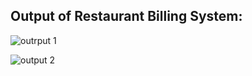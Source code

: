 ## Output of Restaurant Billing System:

![outrput 1](https://user-images.githubusercontent.com/63239130/153465968-de3e79ce-c143-474b-93ce-6a78eb50585b.jpg)

![output 2](https://user-images.githubusercontent.com/63239130/153466352-c53bbc3d-0540-4d6a-92fe-ffb1f8385d00.jpg)